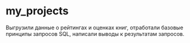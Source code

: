 # my_projects
Выгрузили данные о рейтингах и оценках книг, отработали базовые принципы запросов SQL, написали выводы к результатам запросов.
